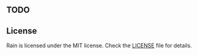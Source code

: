 
## TODO

## License

Rain is licensed under the MIT license. Check the [LICENSE](LICENSE) file for details.